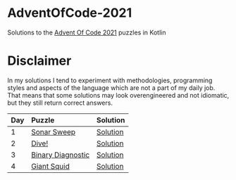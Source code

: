 # AdventOfCode-2021

Solutions to the [Advent Of Code 2021](https://adventofcode.com/2021) puzzles in Kotlin

# Disclaimer

In my solutions I tend to experiment with methodologies, programming styles and aspects of the language which are not a part of my daily job. That means that some solutions may look overengineered and not idiomatic, but they still return correct answers.

|Day| Puzzle| Solution|
|---|:-------|---------|
| 1 |[Sonar Sweep](https://adventofcode.com/2021/day/1) |[Solution](https://github.com/valerakostin/AdventOfCode-2021/blob/main/src/Day01.kt)|
| 2 |[Dive!](https://adventofcode.com/2021/day/2) |[Solution](https://github.com/valerakostin/AdventOfCode-2021/blob/main/src/Day02.kt)|
| 3 |[Binary Diagnostic](https://adventofcode.com/2021/day/3) |[Solution](https://github.com/valerakostin/AdventOfCode-2021/blob/main/src/Day03.kt)|
| 4 |[Giant Squid](https://adventofcode.com/2021/day/4) |[Solution](https://github.com/valerakostin/AdventOfCode-2021/blob/main/src/Day04.kt)|

